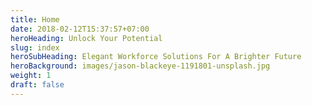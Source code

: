 ```yaml
---
title: Home
date: 2018-02-12T15:37:57+07:00
heroHeading: Unlock Your Potential
slug: index
heroSubHeading: Elegant Workforce Solutions For A Brighter Future
heroBackground: images/jason-blackeye-1191801-unsplash.jpg
weight: 1
draft: false
---
```

